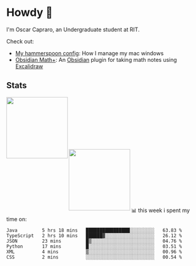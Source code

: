 # Howdy :wave:
I'm Oscar Capraro, an Undergraduate student at RIT.


Check out:
- [My hammerspoon config](https://github.com/ocapraro/.hammerspoon): How I manage my mac windows
- [Obsidian Math+](https://github.com/ocapraro/obsidian-math-plus): An [Obsidian](https://obsidian.md/) plugin for taking math notes using [Excalidraw](https://github.com/excalidraw/excalidraw)

## Stats

<div width="100%"><a href="https://github.com/anuraghazra/github-readme-stats">
<img align="left" height="160em" src="https://github-readme-stats.vercel.app/api?username=ocapraro&show_icons=true&theme=dark&count_private=true" />
<br><br><br><br><br><br><br><br>
<img align="left" height="160em" src="https://github-readme-stats.vercel.app/api/top-langs/?username=ocapraro&theme=dark&layout=compact&count_private=true" />
</a></div>

<br><br><br><br><br><br><br><br>
📊 this week i spent my time on:
<!--START_SECTION:waka-->

```text
Java         5 hrs 18 mins   ████████████████░░░░░░░░░   63.83 %
TypeScript   2 hrs 10 mins   ██████▓░░░░░░░░░░░░░░░░░░   26.12 %
JSON         23 mins         █▒░░░░░░░░░░░░░░░░░░░░░░░   04.76 %
Python       17 mins         █░░░░░░░░░░░░░░░░░░░░░░░░   03.51 %
XML          4 mins          ▒░░░░░░░░░░░░░░░░░░░░░░░░   00.96 %
CSS          2 mins          ░░░░░░░░░░░░░░░░░░░░░░░░░   00.54 %
```

<!--END_SECTION:waka-->
